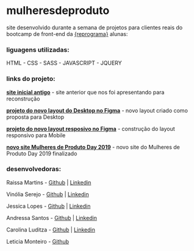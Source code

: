 # mulheresdeproduto
site desenvolvido durante a semana de projetos para clientes reais do bootcamp de front-end da <a href="https://reprograma.com.br/">{reprograma}</a> alunas: 

<h3>liguagens utilizadas:</h3>
    HTML - CSS - SASS - JAVASCRIPT - JQUERY

<h3>links do projeto:</h3>

<a href="https://mulheresdeproduto.wixsite.com/mdp-day-2019">**site inicial antigo**</a> - site anterior que nos foi apresentando para reconstrução

<a href="https://www.figma.com/file/QzAGzEOCehVxjr100jZbLmXp/Mulheres-de-Produto?node-id=10%3A2">**projeto do novo layout do Desktop no Figma**</a> - novo layout criado como proposta para Desktop

<a href="https://www.figma.com/file/QzAGzEOCehVxjr100jZbLmXp/Mulheres-de-Produto?node-id=0%3A1">**projeto do novo layout resposivo no Figma**</a> - construção do layout responsivo para Mobile

<a href="https://mulheresdeprodutoday.netlify.com">**novo site Mulheres de Produto Day 2019**</a> - novo site do Mulheres de Produto Day 2019 finalizado

<h3>desenvolvedoras:</h3>

Raissa Martins - <a href="https://github.com/raissamartinsmenezes">Github</a> | <a href="https://www.linkedin.com/in/raissamartinsmenezes/">Linkedin</a>

Vinólia Serejo - <a href="https://github.com/vinolia-serejo">Github</a> | <a href="https://www.linkedin.com/in/vinolia-serejo/">Linkedin</a>

Jessica Lopes - <a href="https://github.com/JeskaLopes">Github</a> | <a href="https://www.linkedin.com/in/jessica-lopes-9812a2123/">Linkedin</a> 

Andressa Santos - <a href="https://github.com/andrssasnts">Github</a> | <a href="https://www.linkedin.com/in/andressa-santos-437ba7180/">Linkedin</a>

Carolina Luditza - <a href="https://github.com/luditzacg">Github</a> | <a href="https://www.linkedin.com/in/carolinaluditza/">Linkedin</a>

Leticia Monteiro - <a href="https://github.com/monteiroleticia">Github</a>




